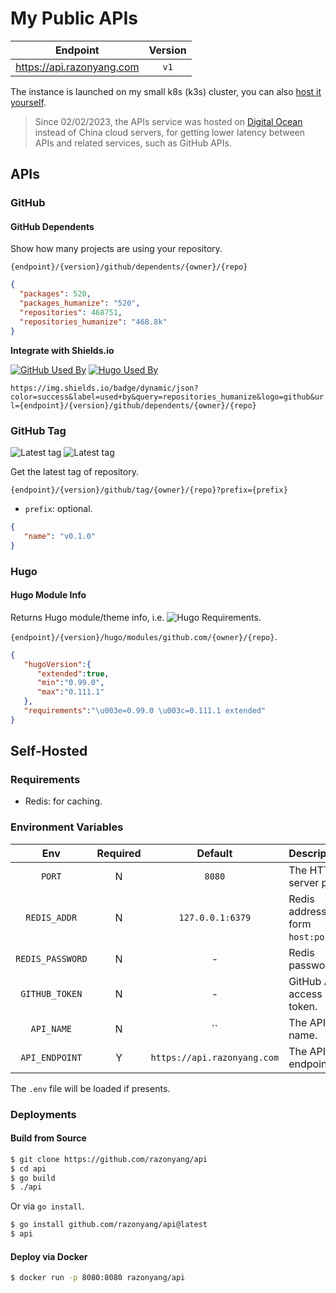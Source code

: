 # My Public APIs

| Endpoint | Version |
|---|:---:|
| https://api.razonyang.com | `v1`

The instance is launched on my small k8s (k3s) cluster, you can also [host it yourself](#self-hosted).

> Since 02/02/2023, the APIs service was hosted on [Digital Ocean](https://www.digitalocean.com/?utm_medium=opensource&utm_source=hugo-theme-bootstrap) instead of China cloud servers, for getting lower latency between APIs and related services, such as GitHub APIs.

## APIs

### GitHub

#### GitHub Dependents

Show how many projects are using your repository.

`{endpoint}/{version}/github/dependents/{owner}/{repo}`

```json
{
  "packages": 520,
  "packages_humanize": "520",
  "repositories": 468751,
  "repositories_humanize": "468.8k"
}
```

**Integrate with Shields.io**

[![GitHub Used By](https://img.shields.io/badge/dynamic/json?color=success&label=used+by&query=repositories_humanize&logo=github&url=https://api.razonyang.com/v1/github/dependents/twbs/bootstrap)](https://github.com/twbs/bootstrap/network/dependents)
[![Hugo Used By](https://img.shields.io/badge/dynamic/json?color=success&label=used+by&query=repositories_humanize&logo=hugo&url=https://api.razonyang.com/v1/github/dependents/razonyang/hugo-theme-bootstrap)](https://github.com/razonyang/hugo-theme-bootstrap/network/dependents)

`https://img.shields.io/badge/dynamic/json?color=success&label=used+by&query=repositories_humanize&logo=github&url={endpoint}/{version}/github/dependents/{owner}/{repo}`

### GitHub Tag

![Latest tag](https://img.shields.io/badge/dynamic/json?color=blue&label=tag&query=name&url=https://api.razonyang.com/v1/github/tag/github.com/razonyang/hb)
![Latest tag](https://img.shields.io/badge/dynamic/json?color=blue&label=tag&query=name&url=https://api.razonyang.com/v1/github/tag/github.com/razonyang/hb%3Fprefix=modules%2Fdocs%2F)

Get the latest tag of repository.

`{endpoint}/{version}/github/tag/{owner}/{repo}?prefix={prefix}`

- `prefix`: optional.

```json
{
   "name": "v0.1.0"
}
```

### Hugo

#### Hugo Module Info

Returns Hugo module/theme info, i.e. ![Hugo Requirements](https://img.shields.io/badge/dynamic/json?color=important&label=requirements&query=requirements&logo=hugo&url=https://api.razonyang.com/v1/hugo/modules/github.com/razonyang/hugo-mod-search).

`{endpoint}/{version}/hugo/modules/github.com/{owner}/{repo}`.

```json
{
   "hugoVersion":{
      "extended":true,
      "min":"0.99.0",
      "max":"0.111.1"
   },
   "requirements":"\u003e=0.99.0 \u003c=0.111.1 extended"
}
```

## Self-Hosted

### Requirements

- Redis: for caching.

### Environment Variables

| Env | Required | Default | Description
|:-:|:-:|:-:|---
| `PORT` | N | `8080` | The HTTP server port.
| `REDIS_ADDR` | N | `127.0.0.1:6379` | Redis address in form `host:port`.
| `REDIS_PASSWORD` | N | - | Redis password.
| `GITHUB_TOKEN` | N | - | GitHub API access token.
| `API_NAME` | N | `` | The API name.
| `API_ENDPOINT` | Y | `https://api.razonyang.com` | The API endpoint.

The `.env` file will be loaded if presents.

### Deployments

#### Build from Source

```sh
$ git clone https://github.com/razonyang/api
$ cd api
$ go build
$ ./api
```

Or via `go install`.

```sh
$ go install github.com/razonyang/api@latest
$ api
```

#### Deploy via Docker

```sh
$ docker run -p 8080:8080 razonyang/api
```
